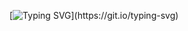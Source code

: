 [![Typing SVG](https://readme-typing-svg.herokuapp.com?font=Aboreto&size=40&duration=1000&pause=1000&color=000000&center=true&vCenter=true&width=1080&height=320&lines=Hi%2C+my+name+is+Jo%C3%A3o+Costeira%2C;a+software+engineering+from+Braga%2C+Portugal.+;Working+on+Web+Dev%2C+nlp+and+formal+methods.)](https://git.io/typing-svg)
<!--
**joaocosteira/joaocosteira** is a ✨ _special_ ✨ repository because its `README.md` (this file) appears on your GitHub profile.

Here are some ideas to get you started:

- 🔭 I’m currently working on ...
- 🌱 I’m currently learning ...
- 👯 I’m looking to collaborate on ...
- 🤔 I’m looking for help with ...
- 💬 Ask me about ...
- 📫 How to reach me: ...
- 😄 Pronouns: ...
- ⚡ Fun fact: ...
-->
